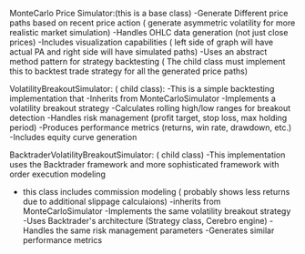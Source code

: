 MonteCarlo Price Simulator:(this is a base class)
-Generate Different price paths based on recent price action ( generate asymmetric volatility for more realistic market simulation)
-Handles OHLC data generation (not just close prices)
-Includes visualization capabilities ( left side of graph will have actual PA and right side will have simulated paths)
-Uses an abstract method pattern for strategy backtesting ( The child class must implement this to backtest trade strategy for all the generated price paths)

VolatilityBreakoutSimulator: ( child class):
-This is a simple backtesting implementation that
-Inherits from MonteCarloSimulator
-Implements a volatility breakout strategy
-Calculates rolling high/low ranges for breakout detection
-Handles risk management (profit target, stop loss, max holding period)
-Produces performance metrics (returns, win rate, drawdown, etc.)
-Includes equity curve generation

BacktraderVolatilityBreakoutSimulator: ( child class)
-This implementation uses the Backtrader framework and more sophisticated framework with order execution modeling
- this class  includes commission modeling ( probably shows less returns due to additional slippage calculaions)
-inherits from MonteCarloSimulator
-Implements the same volatility breakout strategy
-Uses Backtrader's architecture (Strategy class, Cerebro engine)
-Handles the same risk management parameters
-Generates similar performance metrics